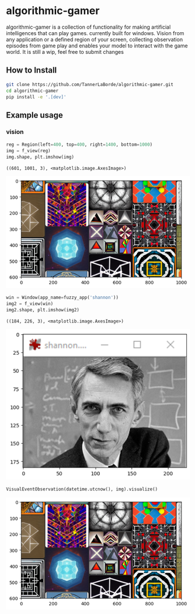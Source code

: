 algorithmic-gamer
================

<!-- WARNING: THIS FILE WAS AUTOGENERATED! DO NOT EDIT! -->

algorithmic-gamer is a collection of functionality for making artificial intelligences that can play games. currently built for windows. Vision from any application or a defined region of your screen, collecting observation episodes from game play and enables your model to interact with the game world. It is still a wip, feel free to submit changes

## How to Install

``` sh
git clone https://github.com/TannerLaBorde/algorithmic-gamer.git
cd algorithmic-gamer
pip install -e '.[dev]'
```

## Example usage

### vision

``` python
reg = Region(left=400, top=400, right=1400, bottom=1000)
img = f_view(reg)
img.shape, plt.imshow(img)
```

    ((601, 1001, 3), <matplotlib.image.AxesImage>)

![](index_files/figure-commonmark/cell-2-output-2.png)

``` python
win = Window(app_name=fuzzy_app('shannon'))
img2 = f_view(win)
img2.shape, plt.imshow(img2)
```

    ((184, 226, 3), <matplotlib.image.AxesImage>)

![](index_files/figure-commonmark/cell-3-output-2.png)

``` python
VisualEventObservation(datetime.utcnow(), img).visualize()
```

![](index_files/figure-commonmark/cell-4-output-1.png)
